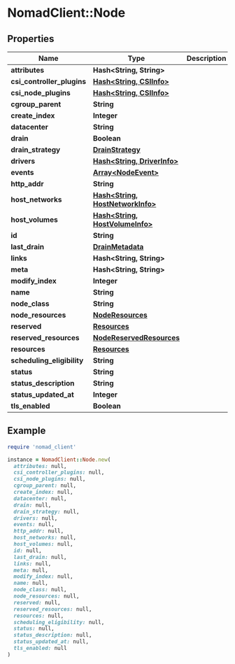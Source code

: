 # NomadClient::Node

## Properties

| Name | Type | Description | Notes |
| ---- | ---- | ----------- | ----- |
| **attributes** | **Hash&lt;String, String&gt;** |  | [optional] |
| **csi_controller_plugins** | [**Hash&lt;String, CSIInfo&gt;**](CSIInfo.md) |  | [optional] |
| **csi_node_plugins** | [**Hash&lt;String, CSIInfo&gt;**](CSIInfo.md) |  | [optional] |
| **cgroup_parent** | **String** |  | [optional] |
| **create_index** | **Integer** |  | [optional] |
| **datacenter** | **String** |  | [optional] |
| **drain** | **Boolean** |  | [optional] |
| **drain_strategy** | [**DrainStrategy**](DrainStrategy.md) |  | [optional] |
| **drivers** | [**Hash&lt;String, DriverInfo&gt;**](DriverInfo.md) |  | [optional] |
| **events** | [**Array&lt;NodeEvent&gt;**](NodeEvent.md) |  | [optional] |
| **http_addr** | **String** |  | [optional] |
| **host_networks** | [**Hash&lt;String, HostNetworkInfo&gt;**](HostNetworkInfo.md) |  | [optional] |
| **host_volumes** | [**Hash&lt;String, HostVolumeInfo&gt;**](HostVolumeInfo.md) |  | [optional] |
| **id** | **String** |  | [optional] |
| **last_drain** | [**DrainMetadata**](DrainMetadata.md) |  | [optional] |
| **links** | **Hash&lt;String, String&gt;** |  | [optional] |
| **meta** | **Hash&lt;String, String&gt;** |  | [optional] |
| **modify_index** | **Integer** |  | [optional] |
| **name** | **String** |  | [optional] |
| **node_class** | **String** |  | [optional] |
| **node_resources** | [**NodeResources**](NodeResources.md) |  | [optional] |
| **reserved** | [**Resources**](Resources.md) |  | [optional] |
| **reserved_resources** | [**NodeReservedResources**](NodeReservedResources.md) |  | [optional] |
| **resources** | [**Resources**](Resources.md) |  | [optional] |
| **scheduling_eligibility** | **String** |  | [optional] |
| **status** | **String** |  | [optional] |
| **status_description** | **String** |  | [optional] |
| **status_updated_at** | **Integer** |  | [optional] |
| **tls_enabled** | **Boolean** |  | [optional] |

## Example

```ruby
require 'nomad_client'

instance = NomadClient::Node.new(
  attributes: null,
  csi_controller_plugins: null,
  csi_node_plugins: null,
  cgroup_parent: null,
  create_index: null,
  datacenter: null,
  drain: null,
  drain_strategy: null,
  drivers: null,
  events: null,
  http_addr: null,
  host_networks: null,
  host_volumes: null,
  id: null,
  last_drain: null,
  links: null,
  meta: null,
  modify_index: null,
  name: null,
  node_class: null,
  node_resources: null,
  reserved: null,
  reserved_resources: null,
  resources: null,
  scheduling_eligibility: null,
  status: null,
  status_description: null,
  status_updated_at: null,
  tls_enabled: null
)
```

